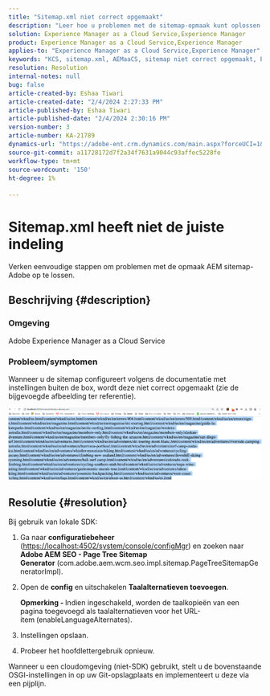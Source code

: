 ```yaml
---
title: "Sitemap.xml niet correct opgemaakt"
description: "Leer hoe u problemen met de sitemap-opmaak kunt oplossen in AEM Adobe zonder complicaties."
solution: Experience Manager as a Cloud Service,Experience Manager
product: Experience Manager as a Cloud Service,Experience Manager
applies-to: "Experience Manager as a Cloud Service,Experience Manager"
keywords: "KCS, sitemap.xml, AEMaaCS, sitemap niet correct opgemaakt, Page Tree Sitemap Generator, taal-alternatief"
resolution: Resolution
internal-notes: null
bug: false
article-created-by: Eshaa Tiwari
article-created-date: "2/4/2024 2:27:33 PM"
article-published-by: Eshaa Tiwari
article-published-date: "2/4/2024 2:30:16 PM"
version-number: 3
article-number: KA-21789
dynamics-url: "https://adobe-ent.crm.dynamics.com/main.aspx?forceUCI=1&pagetype=entityrecord&etn=knowledgearticle&id=a654be82-69c3-ee11-9079-6045bd006295"
source-git-commit: a11728172d7f2a34f7631a9044c93affec5228fe
workflow-type: tm+mt
source-wordcount: '150'
ht-degree: 1%

---
```


# Sitemap.xml heeft niet de juiste indeling


Verken eenvoudige stappen om problemen met de opmaak AEM sitemap-Adobe op te lossen.

## Beschrijving {#description}


### <b>Omgeving</b>

Adobe Experience Manager as a Cloud Service



### <b>Probleem/symptomen</b>

Wanneer u de sitemap configureert volgens de documentatie met instellingen buiten de box, wordt deze niet correct opgemaakt (zie de bijgevoegde afbeelding ter referentie).

![](assets/___a754be82-69c3-ee11-9079-6045bd006295___.png)


## Resolutie {#resolution}


Bij gebruik van lokale SDK:

1. Ga naar <b>configuratiebeheer</b> ([https://localhost:4502/system/console/configMgr](http://localhost:4502/system/console/configMgr%29 "Koppeling volgen")) en zoeken naar <b>Adobe AEM SEO - Page Tree Sitemap Generator</b> (com.adobe.aem.wcm.seo.impl.sitemap.PageTreeSitemapGeneratorImpl).


2. Open de <b>config</b> en uitschakelen <b>Taalalternatieven toevoegen</b>.



   <b>Opmerking - </b>Indien ingeschakeld, worden de taalkopieën van een pagina toegevoegd als taalalternatieven voor het URL-item<b> </b>(enableLanguageAlternates).


3. Instellingen opslaan.


4. Probeer het hoofdlettergebruik opnieuw.


Wanneer u een cloudomgeving (niet-SDK) gebruikt, stelt u de bovenstaande OSGI-instellingen in op uw Git-opslagplaats en implementeert u deze via een pijplijn.
